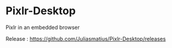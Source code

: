 # Pixlr-Desktop
Pixlr in an embedded browser

Release : 
https://github.com/Juliasmatius/Pixlr-Desktop/releases
